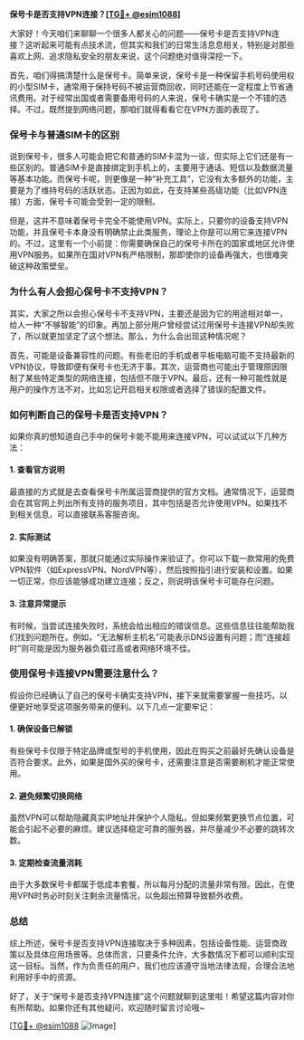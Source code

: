 **保号卡是否支持VPN连接？[[TG💪+ @esim1088](https://t.me/s/esim1088)]**

大家好！今天咱们来聊聊一个很多人都关心的问题——保号卡是否支持VPN连接？这听起来可能有点技术流，但其实和我们的日常生活息息相关，特别是对那些喜欢上网、追求隐私安全的朋友来说，这个问题绝对值得深挖一下。

首先，咱们得搞清楚什么是保号卡。简单来说，保号卡是一种保留手机号码使用权的小型SIM卡，通常用于保持号码不被运营商回收，同时还能在一定程度上节省通讯费用。对于经常出国或者需要备用号码的人来说，保号卡确实是一个不错的选择。不过，既然提到网络问题，那咱们就得看看它在VPN方面的表现了。

### **保号卡与普通SIM卡的区别**

说到保号卡，很多人可能会把它和普通的SIM卡混为一谈，但实际上它们还是有一些区别的。普通SIM卡是直接绑定到手机上的，主要用于通话、短信以及数据流量等基本功能。而保号卡呢，则更像是一种“补充工具”，它没有太多额外的功能，主要是为了维持号码的活跃状态。正因为如此，在支持某些高级功能（比如VPN连接）方面，保号卡可能会受到一定的限制。

但是，这并不意味着保号卡完全不能使用VPN。实际上，只要你的设备支持VPN功能，并且保号卡本身没有明确禁止此类服务，理论上你是可以用它来连接VPN的。不过，这里有一个小前提：你需要确保自己的保号卡所在的国家或地区允许使用VPN服务。如果所在国对VPN有严格限制，那即使你的设备再强大，也很难突破这种政策壁垒。

### **为什么有人会担心保号卡不支持VPN？**

其实，大家之所以会担心保号卡不支持VPN，主要还是因为它的用途相对单一，给人一种“不够智能”的印象。再加上部分用户曾经尝试过用保号卡连接VPN却失败了，所以就更加坚定了这个想法。那么，为什么会出现这种情况呢？

首先，可能是设备兼容性的问题。有些老旧的手机或者平板电脑可能不支持最新的VPN协议，导致即便有保号卡也无济于事。其次，运营商也可能出于管理原因限制了某些特定类型的网络连接，包括但不限于VPN。最后，还有一种可能性就是用户的操作方法不对，比如忘记开启相关权限或者选择了错误的配置文件。

### **如何判断自己的保号卡是否支持VPN？**

如果你真的想知道自己手中的保号卡能不能用来连接VPN，可以试试以下几种方法：

#### **1. 查看官方说明**
最直接的方式就是去查看保号卡所属运营商提供的官方文档。通常情况下，运营商会在其官网上列出所有支持的服务项目，其中包括是否允许使用VPN。如果找不到相关信息，可以直接联系客服咨询。

#### **2. 实际测试**
如果没有明确答案，那就只能通过实际操作来验证了。你可以下载一款常用的免费VPN软件（如ExpressVPN、NordVPN等），然后按照指引进行安装和设置。如果一切正常，你应该能够成功建立连接；反之，则说明该保号卡可能存在问题。

#### **3. 注意异常提示**
有时候，当尝试连接失败时，系统会给出相应的错误信息。这些信息往往能帮助我们找到问题所在。例如，“无法解析主机名”可能表示DNS设置有问题；而“连接超时”则可能是因为服务器负载过高或者网络环境不佳。

### **使用保号卡连接VPN需要注意什么？**

假设你已经确认了自己的保号卡确实支持VPN，接下来就需要掌握一些技巧，以便更好地享受这项服务带来的便利。以下几点一定要牢记：

#### **1. 确保设备已解锁**
有些保号卡仅限于特定品牌或型号的手机使用，因此在购买之前最好先确认设备是否符合要求。此外，如果是国外买的保号卡，还需要注意是否需要刷机才能正常使用。

#### **2. 避免频繁切换网络**
虽然VPN可以帮助隐藏真实IP地址并保护个人隐私，但如果频繁更换节点位置，可能会引起不必要的麻烦。建议选择稳定可靠的服务器，并尽量减少不必要的跳转次数。

#### **3. 定期检查流量消耗**
由于大多数保号卡都属于低成本套餐，所以每月分配的流量非常有限。因此，在使用VPN时务必时刻关注剩余流量情况，以免超出预算导致额外收费。

### **总结**

综上所述，保号卡是否支持VPN连接取决于多种因素，包括设备性能、运营商政策以及具体应用场景等。总体而言，只要条件允许，大多数情况下都可以顺利实现这一目标。当然，作为负责任的用户，我们也应该遵守当地法律法规，合理合法地利用好手中的资源。

好了，关于“保号卡是否支持VPN连接”这个问题就聊到这里啦！希望这篇内容对你有所帮助。如果你还有其他疑问，欢迎随时留言讨论哦~

[[TG💪+ @esim1088](https://t.me/s/esim1088) ![Image](https://i.postimg.cc/4NQfJmqS/Snipaste-2025-05-13-00-14-12.png)]